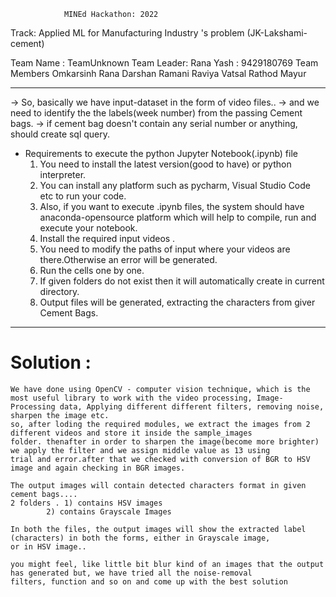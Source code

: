 				MINEd Hackathon: 2022

Track: Applied ML for Manufacturing Industry 's problem (JK-Lakshami-cement)

Team Name : TeamUnknown
Team Leader: Rana Yash : 9429180769
Team Members
Omkarsinh Rana
Darshan Ramani
Raviya Vatsal
Rathod Mayur

--------------------------------------------------------
-> So, basically we have input-dataset in the form of video files..
-> and we need to identify the the labels(week number) from the passing Cement bags.
-> if cement bag doesn't contain any serial number or anything, should create sql query.

* Requirements to execute the python Jupyter Notebook(.ipynb) file
	1) You need to install the latest version(good to have) or python interpreter. 
	2) You can install any platform such as pycharm, Visual Studio Code etc to run your code.
	3) Also, if you want to execute .ipynb files, the system should have anaconda-opensource platform which 
		will help to compile, run and execute your notebook.
	4) Install the required input videos .
	5) You need to modify the paths of input where your videos are there.Otherwise an error will be generated.
	5) Run the cells one by one.
	5) If given folders do not exist then it will automatically create in current directory.
	6) Output files will be generated, extracting the characters from giver Cement Bags.

---------------------------------------------------------

# Solution :
	We have done using OpenCV - computer vision technique, which is the most useful library to work with the video processing, Image-
	Processing data, Applying different different filters, removing noise, sharpen the image etc.
	so, after loding the required modules, we extract the images from 2 different videos and store it inside the sample_images
	folder. thenafter in order to sharpen the image(become more brighter) we apply the filter and we assign middle value as 13 using 
	trial and error.after that we checked with conversion of BGR to HSV image and again checking in BGR images.
	
	The output images will contain detected characters format in given cement bags....
	2 folders . 1) contains HSV images
		    2) contains Grayscale Images	 

	In both the files, the output images will show the extracted label (characters) in both the forms, either in Grayscale image,	
	or in HSV image..
	
	you might feel, like little bit blur kind of an images that the output has generated but, we have tried all the noise-removal 
	filters, function and so on and come up with the best solution
